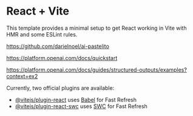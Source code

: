 # React + Vite

This template provides a minimal setup to get React working in Vite with HMR and some ESLint rules.

https://github.com/darielnoel/ai-pastelito

https://platform.openai.com/docs/quickstart

https://platform.openai.com/docs/guides/structured-outputs/examples?context=ex2

Currently, two official plugins are available:

- [@vitejs/plugin-react](https://github.com/vitejs/vite-plugin-react/blob/main/packages/plugin-react/README.md) uses [Babel](https://babeljs.io/) for Fast Refresh
- [@vitejs/plugin-react-swc](https://github.com/vitejs/vite-plugin-react-swc) uses [SWC](https://swc.rs/) for Fast Refresh
